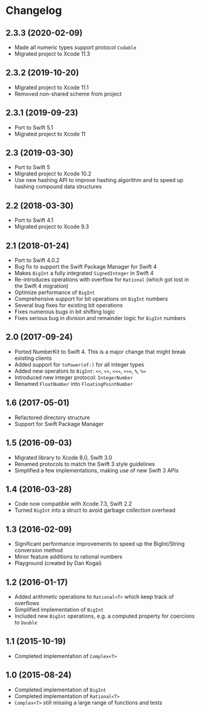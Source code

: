 # Changelog

## 2.3.3 (2020-02-09)
- Made all numeric types support protocol `Codable`
- Migrated project to Xcode 11.3

## 2.3.2 (2019-10-20)
- Migrated project to Xcode 11.1
- Removed non-shared scheme from project

## 2.3.1 (2019-09-23)
- Port to Swift 5.1
- Migrated project to Xcode 11

## 2.3 (2019-03-30)
- Port to Swift 5
- Migrated project to Xcode 10.2
- Use new hashing API to improve hashing algorithm and to speed up hashing compound data structures

## 2.2 (2018-03-30)
- Port to Swift 4.1
- Migrated project to Xcode 9.3

## 2.1 (2018-01-24)
- Port to Swift 4.0.2
- Bug fix to support the Swift Package Manager for Swift 4
- Makes `BigInt` a fully integrated `SignedInteger` in Swift 4
- Re-introduces operations with overflow for `Rational` (which got lost in the Swift 4 migration)
- Optimize performance of `BigInt`
- Comprehensive support for bit operations on `BigInt` numbers
- Several bug fixes for existing bit operations
- Fixes numerous bugs in bit shifting logic
- Fixes serious bug in division and remainder logic for `BigInt` numbers

## 2.0 (2017-09-24)
- Ported NumberKit to Swift 4. This is a major change that might break existing clients
- Added support for `toPower(of:)` for all integer types
- Added new operators to `BigInt`: `<<`, `>>`, `<<=`, `>>=`, `%`, `%=`
- Introduced new integer protocol: `IntegerNumber`
- Renamed `FloatNumber` into `FloatingPointNumber`

## 1.6 (2017-05-01)
- Refactored directory structure
- Support for Swift Package Manager

## 1.5 (2016-09-03)
- Migrated library to Xcode 8.0, Swift 3.0
- Renamed protocols to match the Swift 3 style guidelines
- Simplified a few implementations, making use of new Swift 3 APIs

## 1.4 (2016-03-28)
- Code now compatible with Xcode 7.3, Swift 2.2
- Turned `BigInt` into a struct to avoid garbage collection overhead

## 1.3 (2016-02-09)
- Significant performance improvements to speed up the BigInt/String conversion method
- Minor feature additions to rational numbers
- Playground (created by Dan Kogai)

## 1.2 (2016-01-17)
- Added arithmetic operations to `Rational<T>` which keep track of overflows
- Simplified implementation of `BigInt`
- Included new `BigInt` operations, e.g. a computed property for coercions to `Double`

## 1.1 (2015-10-19)
- Completed implementation of `Complex<T>`

## 1.0 (2015-08-24)
- Completed implementation of `BigInt`
- Completed implementation of `Rational<T>`
- `Complex<T>` still missing a large range of functions and tests
